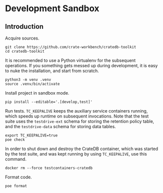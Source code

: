 # Development Sandbox

## Introduction

Acquire sources.
```shell
git clone https://github.com/crate-workbench/cratedb-toolkit
cd cratedb-toolkit
```

It is recommended to use a Python virtualenv for the subsequent operations.
If you something gets messed up during development, it is easy to nuke the
installation, and start from scratch.
```shell
python3 -m venv .venv
source .venv/bin/activate
```

Install project in sandbox mode.
```shell
pip install --editable='.[develop,test]'
```

Run tests. `TC_KEEPALIVE` keeps the auxiliary service containers running, which
speeds up runtime on subsequent invocations. Note that the test suite uses the
`testdrive-ext` schema for storing the retention policy table, and the
`testdrive-data` schema for storing data tables.
```shell
export TC_KEEPALIVE=true
poe check
```

In order to shut down and destroy the CrateDB container, which was started by
the test suite, and was kept running by using `TC_KEEPALIVE`, use this command.
```shell
docker rm --force testcontainers-cratedb
```

Format code.
```shell
poe format
```
